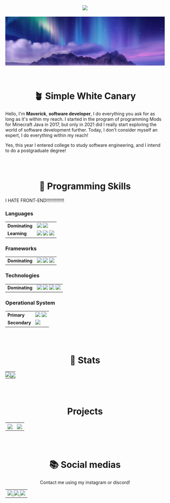<div align=center>
  <a href="https://discord.com/users/461618792464646145"><img src="https://lanyard.cnrad.dev/api/461618792464646145?bg=&theme=dark&showDisplayName=true" /></a>
</div>
<br>
<div align=center>
  <img src="assets/bg.png">
</div>
<br><br>


<h1 align=center>
  🪴 Simple White Canary
</h1>
<p>
  Hello, I'm <strong>Maverick</strong>, <strong>software developer</strong>, I do everything you ask for as long as it's within my reach. I started in the program of programming Mods for Minecraft Java in 2017, but only in 2021 did I really start exploring the world of software development further. Today, I don't consider myself an expert, I do everything within my reach!
</p>
<p>
  Yes, this year I entered college to study software engineering, and I intend to do a postgraduate degree!
</p>
<br><br>


<h1 align=center>
  🍣 Programming Skills
</h1>
<p>
  I HATE FRONT-END!!!!!!!!!!!!!!
</p>
<h3>
  Languages
</h3>
<table>
  <tr>
    <td>
      <strong>Dominating</strong>
    </td>
    <td>
      <img src="https://img.shields.io/badge/c%23-%23239120.svg?style=for-the-badge&logo=csharp&logoColor=white">
      <img src="https://img.shields.io/badge/python-3670A0?style=for-the-badge&logo=python&logoColor=ffdd54">
    </td>
  </tr>
  <tr>
    <td>
      <strong>Learning</strong>
    </td>
    <td>
      <img src="https://img.shields.io/badge/c-%2300599C.svg?style=for-the-badge&logo=c&logoColor=white">
      <img src="https://img.shields.io/badge/rust-%23000000.svg?style=for-the-badge&logo=rust&logoColor=white">
      <img src="https://img.shields.io/badge/java-%23ED8B00.svg?style=for-the-badge&logo=openjdk&logoColor=white">
    </td>
  </tr>
</table>
<h3>
  Frameworks
</h3>
<table>
  <tr>
    <td>
      <strong>Dominating</strong>
    </td>
    <td>
      <img src="https://img.shields.io/badge/.NET-5C2D91?style=for-the-badge&logo=.net&logoColor=white">
      <img src="https://img.shields.io/badge/blazor-%235C2D91.svg?style=for-the-badge&logo=blazor&logoColor=white">
      <img src="https://img.shields.io/badge/bootstrap-%238511FA.svg?style=for-the-badge&logo=bootstrap&logoColor=white">
    </td>
  </tr>
</table>
<h3>
  Technologies
</h3>
<table>
  <tr>
    <td>
      <strong>Dominating</strong>
    </td>
    <td>
      <img src="https://img.shields.io/badge/MongoDB-%234ea94b.svg?style=for-the-badge&logo=mongodb&logoColor=white">
      <img src="https://img.shields.io/badge/git-%23F05033.svg?style=for-the-badge&logo=git&logoColor=white">
      <img src="https://img.shields.io/badge/pycharm-143?style=for-the-badge&logo=pycharm&logoColor=black&color=black&labelColor=green">
      <img src="https://img.shields.io/badge/Visual%20Studio%20Code-0078d7.svg?style=for-the-badge&logo=visual-studio-code&logoColor=white">
    </td>
  </tr>
</table>
<h3>
  Operational System
</h3>
<table>
  <tr>
    <td>
      <strong>Primary</strong>
    </td>
    <td>
      <img src="https://img.shields.io/badge/Arch%20Linux-1793D1?logo=arch-linux&logoColor=fff&style=for-the-badge">
      <img src="https://img.shields.io/badge/Android-3DDC84?style=for-the-badge&logo=android&logoColor=white">
    </td>
  </tr>
  <tr>
    <td>
      <strong>Secondary</strong>
    </td>
    <td>
      <img src="https://img.shields.io/badge/Windows-0078D6?style=for-the-badge&logo=windows&logoColor=white">
    </td>
  </tr>
</table>
<br><br>



<h1 align=center>
  🧪 Stats
</h1>
<table align=center>
  <td style="padding: 0; width=50%">
    <img src="https://github-readme-stats.vercel.app/api/?username=theswcy&show_icons=true&bg_color=0D1117&text_color=cad3f5&icon_color=7e67ff&title_color=7e67ff&count_private=false&hide_border=true&hide_title=false" />
  </td>
  <td style="padding: 0; width=50%">
    <a href="https://github.com/theswcy"><img align="center" src="https://github-readme-stats.vercel.app/api/top-langs/?username=theswcy&show_icons=true&bg_color=0D1117&text_color=cad3f5&icon_color=7e67ff&title_color=7e67ff&count_private=false&hide_border=true&hide_title=false" /></a>
  </td>
</table>
<br><br>


<h1 align=center>
  Projects
</h1>
<table align=center>
  <tr>
    <td>
      <a href="https://github.com/theswcy/rezet-arch">
        <img align="center" src="https://github-readme-stats.vercel.app/api/pin/?username=theswcy&repo=rezet-arch&show_icons=true&bg_color=0D1117&text_color=cad3f5&icon_color=7e67ff&title_color=7e67ff&count_private=false&hide_border=true&hide_title=false" />
      </a>
    </td>
    <td>
      <a href="https://github.com/theswcy/rezet">
        <img align="center" src="https://github-readme-stats.vercel.app/api/pin/?username=theswcy&repo=rezet&show_icons=true&bg_color=0D1117&text_color=cad3f5&icon_color=7e67ff&title_color=7e67ff&count_private=false&hide_border=true&hide_title=false" />
      </a>
    </td>
  </tr>
</table>
<br><br>


<h1 align=center>
  📚 Social medias
</h1>
<p align=center>
  Contact me using my instagram or discord!
</p>
<table align=center>
  <tr>
    <td>
      <a href="https://instagram.com/theswcy" target="_blank">
        <img src="https://img.shields.io/badge/Instagram-%23E4405F.svg?style=for-the-badge&logo=Instagram&logoColor=white">
      </a>
      <a href="https://discord.com/users/461618792464646145" target="_blank">
        <img src="https://img.shields.io/badge/Discord-%235865F2.svg?style=for-the-badge&logo=discord&logoColor=white">
      </a>
      <a href="https://dev.to/theswcy" target="_blank">
        <img src="https://img.shields.io/badge/dev.to-0A0A0A?style=for-the-badge&logo=dev.to&logoColor=white">
      </a>
    </td>
  </tr>
</table>
